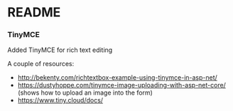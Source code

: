 # README




### TinyMCE

Added TinyMCE for rich text editing

A couple of resources:
- http://bekenty.com/richtextbox-example-using-tinymce-in-asp-net/
- https://dustyhoppe.com/tinymce-image-uploading-with-asp-net-core/ (shows how to upload an image into the form)
- https://www.tiny.cloud/docs/